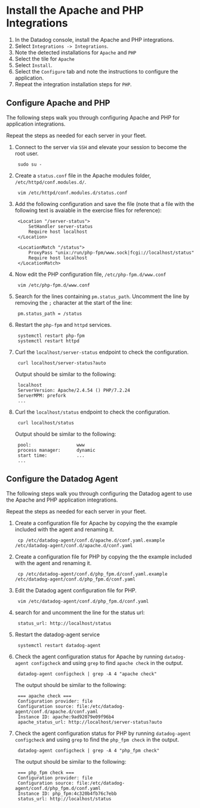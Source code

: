 # Install the Apache and PHP Integrations

1. In the Datadog console, install the Apache and PHP integrations.
1. Select `Integrations -> Integrations`.
1. Note the detected installations for `Apache` and `PHP`
1. Select the tile for `Apache`
1. Select `Install`.
1. Select the `Configure` tab and note the instructions to configure the application.
1. Repeat the integration installation steps for `PHP`.

## Configure Apache and PHP
The following steps walk you through configuring  Apache and PHP for application integrations.

Repeat the steps as needed for each server in your fleet.

1. Connect to the server via `SSH` and elevate your session to become the root user.

        sudo su -

1. Create a `status.conf` file in the Apache modules folder, `/etc/httpd/conf.modules.d/`.

        vim /etc/httpd/conf.modules.d/status.conf

1. Add the following configuration and save the file (note that a file with the following text is avaiable in the exercise files for reference):

        <Location "/server-status">
            SetHandler server-status
            Require host localhost
        </Location>

        <LocationMatch "/status">
            ProxyPass "unix:/run/php-fpm/www.sock|fcgi://localhost/status"
            Require host localhost
        </LocationMatch>

1. Now edit the PHP configuration file, `/etc/php-fpm.d/www.conf`

        vim /etc/php-fpm.d/www.conf

1. Search for the lines containing `pm.status_path`.  Uncomment the line by removing the `;` character at the start of the line:

        pm.status_path = /status

1. Restart the `php-fpm` and `httpd` services.

        systemctl restart php-fpm
        systemctl restart httpd

1. Curl the `localhost/server-status` endpoint to check the configuration.

        curl localhost/server-status?auto

   Output should be similar to the following:

        localhost
        ServerVersion: Apache/2.4.54 () PHP/7.2.24
        ServerMPM: prefork
        ...

1. Curl the `localhost/status` endpoint to check the configuration.

        curl localhost/status

   Output should be similar to the following:

        pool:                 www
        process manager:      dynamic
        start time:           ...
        ...

## Configure the Datadog Agent
The following steps walk you through configuring the Datadog agent to use the Apache and PHP application integrations.

Repeat the steps as needed for each server in your fleet.

1. Create a configuration file for Apache by copying the the example included with the agent and renaming it.

        cp /etc/datadog-agent/conf.d/apache.d/conf.yaml.example /etc/datadog-agent/conf.d/apache.d/conf.yaml

1. Create a configuration file for PHP by copying the the example included with the agent and renaming it.

        cp /etc/datadog-agent/conf.d/php_fpm.d/conf.yaml.example /etc/datadog-agent/conf.d/php_fpm.d/conf.yaml

1. Edit the Datadog agent configuration file for PHP.

        vim /etc/datadog-agent/conf.d/php_fpm.d/conf.yaml

1. search for and uncomment the line for the status url:

        status_url: http://localhost/status

1. Restart the datadog-agent service

        systemctl restart datadog-agent

1. Check the agent configuration status for Apache by running `datadog-agent configcheck` and using `grep` to find `apache check` in the output.

        datadog-agent configcheck | grep -A 4 "apache check"

    The output should be similar to the following:

        === apache check ===
        Configuration provider: file
        Configuration source: file:/etc/datadog-agent/conf.d/apache.d/conf.yaml
        Instance ID: apache:9ad92079e09f96b4
        apache_status_url: http://localhost/server-status?auto

1. Check the agent configuration status for PHP by running `datadog-agent configcheck` and using `grep` to find the `php_fpm check` in the output.

        datadog-agent configcheck | grep -A 4 "php_fpm check"

    The output should be similar to the following:

        === php_fpm check ===
        Configuration provider: file
        Configuration source: file:/etc/datadog-agent/conf.d/php_fpm.d/conf.yaml
        Instance ID: php_fpm:4c320b4fb76c7ebb
        status_url: http://localhost/status